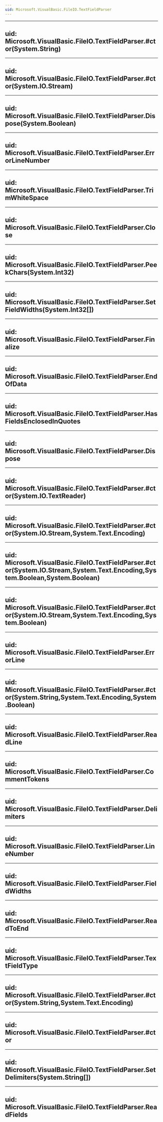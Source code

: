 ```yaml
---
uid: Microsoft.VisualBasic.FileIO.TextFieldParser
---
```


---
uid: Microsoft.VisualBasic.FileIO.TextFieldParser.#ctor(System.String)
---

---
uid: Microsoft.VisualBasic.FileIO.TextFieldParser.#ctor(System.IO.Stream)
---

---
uid: Microsoft.VisualBasic.FileIO.TextFieldParser.Dispose(System.Boolean)
---

---
uid: Microsoft.VisualBasic.FileIO.TextFieldParser.ErrorLineNumber
---

---
uid: Microsoft.VisualBasic.FileIO.TextFieldParser.TrimWhiteSpace
---

---
uid: Microsoft.VisualBasic.FileIO.TextFieldParser.Close
---

---
uid: Microsoft.VisualBasic.FileIO.TextFieldParser.PeekChars(System.Int32)
---

---
uid: Microsoft.VisualBasic.FileIO.TextFieldParser.SetFieldWidths(System.Int32[])
---

---
uid: Microsoft.VisualBasic.FileIO.TextFieldParser.Finalize
---

---
uid: Microsoft.VisualBasic.FileIO.TextFieldParser.EndOfData
---

---
uid: Microsoft.VisualBasic.FileIO.TextFieldParser.HasFieldsEnclosedInQuotes
---

---
uid: Microsoft.VisualBasic.FileIO.TextFieldParser.Dispose
---

---
uid: Microsoft.VisualBasic.FileIO.TextFieldParser.#ctor(System.IO.TextReader)
---

---
uid: Microsoft.VisualBasic.FileIO.TextFieldParser.#ctor(System.IO.Stream,System.Text.Encoding)
---

---
uid: Microsoft.VisualBasic.FileIO.TextFieldParser.#ctor(System.IO.Stream,System.Text.Encoding,System.Boolean,System.Boolean)
---

---
uid: Microsoft.VisualBasic.FileIO.TextFieldParser.#ctor(System.IO.Stream,System.Text.Encoding,System.Boolean)
---

---
uid: Microsoft.VisualBasic.FileIO.TextFieldParser.ErrorLine
---

---
uid: Microsoft.VisualBasic.FileIO.TextFieldParser.#ctor(System.String,System.Text.Encoding,System.Boolean)
---

---
uid: Microsoft.VisualBasic.FileIO.TextFieldParser.ReadLine
---

---
uid: Microsoft.VisualBasic.FileIO.TextFieldParser.CommentTokens
---

---
uid: Microsoft.VisualBasic.FileIO.TextFieldParser.Delimiters
---

---
uid: Microsoft.VisualBasic.FileIO.TextFieldParser.LineNumber
---

---
uid: Microsoft.VisualBasic.FileIO.TextFieldParser.FieldWidths
---

---
uid: Microsoft.VisualBasic.FileIO.TextFieldParser.ReadToEnd
---

---
uid: Microsoft.VisualBasic.FileIO.TextFieldParser.TextFieldType
---

---
uid: Microsoft.VisualBasic.FileIO.TextFieldParser.#ctor(System.String,System.Text.Encoding)
---

---
uid: Microsoft.VisualBasic.FileIO.TextFieldParser.#ctor
---

---
uid: Microsoft.VisualBasic.FileIO.TextFieldParser.SetDelimiters(System.String[])
---

---
uid: Microsoft.VisualBasic.FileIO.TextFieldParser.ReadFields
---
